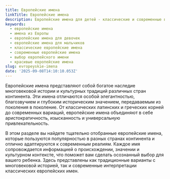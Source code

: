 ```yaml
---
title: Европейские имена
linkTitle: Европейские имена
description: Европейские имена для детей - классические и современные варианты из разных стран Европы. Подберите красивое европейское имя с богатой историей и культурным наследием.
keywords:
  - европейские имена
  - имена из Европы
  - европейские имена для девочек
  - европейские имена для мальчиков
  - классические европейские имена
  - современные европейские имена
  - выбор европейского имени
  - красивые европейские имена
slug: evropeyskie-imena
date: '2025-09-08T14:10:10.053Z'
---
```


Европейские имена представляют собой богатое наследие многовековой истории и культурных традиций различных стран континента. Эти имена отличаются особой элегантностью, благозвучием и глубоким историческим значением, передаваемым из поколения в поколение. От классических латинских и греческих корней до современных вариаций, европейские имена объединяют в себе аристократичность, изысканность и универсальную привлекательность.

В этом разделе вы найдете тщательно отобранные европейские имена, которые пользуются популярностью в разных странах континента и отлично адаптируются к современным реалиям. Каждое имя сопровождается информацией о происхождении, значении и культурном контексте, что поможет вам сделать осознанный выбор для вашего ребенка. Здесь представлены как традиционные варианты с многовековой историей, так и современные интерпретации классических европейских имен.

